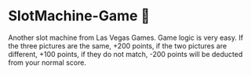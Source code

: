 # SlotMachine-Game :slot_machine:


Another slot machine from Las Vegas Games. Game logic is very easy. If the three pictures are the same, +200 points, if the two pictures are different, +100 points, if they do not match, -200 points will be deducted from your normal score.
